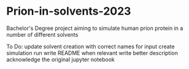 # Prion-in-solvents-2023
Bachelor's Degree project aiming to simulate human prion protein in a number of different solvents


To Do:
update solvent creation with correct names for input
create simulation run
write README when relevant
write better description
acknowledge the original jupyter notebook
